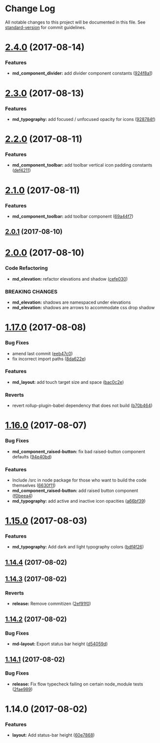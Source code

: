 # Change Log

All notable changes to this project will be documented in this file. See [standard-version](https://github.com/conventional-changelog/standard-version) for commit guidelines.

<a name="2.4.0"></a>
# [2.4.0](https://github.com/psirenny/md-in-js/compare/v2.3.0...v2.4.0) (2017-08-14)


### Features

* **md_component_divider:** add divider component constants ([924f8a1](https://github.com/psirenny/md-in-js/commit/924f8a1))



<a name="2.3.0"></a>
# [2.3.0](https://github.com/psirenny/md-in-js/compare/v2.2.0...v2.3.0) (2017-08-13)


### Features

* **md_typography:** add focused / unfocused opacity for icons ([928784f](https://github.com/psirenny/md-in-js/commit/928784f))



<a name="2.2.0"></a>
# [2.2.0](https://github.com/psirenny/md-in-js/compare/v2.1.0...v2.2.0) (2017-08-11)


### Features

* **md_component_toolbar:** add toolbar vertical icon padding constants ([def4211](https://github.com/psirenny/md-in-js/commit/def4211))



<a name="2.1.0"></a>
# [2.1.0](https://github.com/psirenny/md-in-js/compare/v2.0.1...v2.1.0) (2017-08-11)


### Features

* **md_component_toolbar:** add toolbar component ([69a44f7](https://github.com/psirenny/md-in-js/commit/69a44f7))



<a name="2.0.1"></a>
## [2.0.1](https://github.com/psirenny/md-in-js/compare/v2.0.0...v2.0.1) (2017-08-10)



<a name="2.0.0"></a>
# [2.0.0](https://github.com/psirenny/md-in-js/compare/v1.17.0...v2.0.0) (2017-08-10)


### Code Refactoring

* **md_elevation:** refactor elevations and shadow ([cefe030](https://github.com/psirenny/md-in-js/commit/cefe030))


### BREAKING CHANGES

* **md_elevation:** shadows are namespaced under elevations
* **md_elevation:** shadows are arrows to accommodate css drop shadow



<a name="1.17.0"></a>
# [1.17.0](https://github.com/psirenny/md-in-js/compare/v1.16.0...v1.17.0) (2017-08-08)


### Bug Fixes

* amend last commit ([eeb47c0](https://github.com/psirenny/md-in-js/commit/eeb47c0))
* fix incorrect import paths ([8da622e](https://github.com/psirenny/md-in-js/commit/8da622e))


### Features

* **md_layout:** add touch target size and space ([bac0c2e](https://github.com/psirenny/md-in-js/commit/bac0c2e))


### Reverts

* revert rollup-plugin-babel dependency that does not build ([b70b464](https://github.com/psirenny/md-in-js/commit/b70b464))



<a name="1.16.0"></a>
# [1.16.0](https://github.com/psirenny/md-in-js/compare/v1.15.0...v1.16.0) (2017-08-07)


### Bug Fixes

* **md_component_raised-button:** fix bad raised-button component defaults ([94e40bd](https://github.com/psirenny/md-in-js/commit/94e40bd))


### Features

* Include /src in node package for those who want to build the code themselves ([6630f11](https://github.com/psirenny/md-in-js/commit/6630f11))
* **md_component_raised-button:** add raised button component ([f0beea4](https://github.com/psirenny/md-in-js/commit/f0beea4))
* **md_typography:** add active and inactive icon opacities ([a66bf39](https://github.com/psirenny/md-in-js/commit/a66bf39))



<a name="1.15.0"></a>
# [1.15.0](https://github.com/psirenny/md-in-js/compare/v1.14.4...v1.15.0) (2017-08-03)


### Features

* **md_typography:** Add dark and light typography colors ([bdf4f26](https://github.com/psirenny/md-in-js/commit/bdf4f26))



<a name="1.14.4"></a>
## [1.14.4](https://github.com/psirenny/md-in-js/compare/v1.14.3...v1.14.4) (2017-08-02)



<a name="1.14.3"></a>
## [1.14.3](https://github.com/psirenny/md-in-js/compare/v1.14.2...v1.14.3) (2017-08-02)


### Reverts

* **release:** Remove commitizen ([2ef91f0](https://github.com/psirenny/md-in-js/commit/2ef91f0))



<a name="1.14.2"></a>
## [1.14.2](https://github.com/psirenny/md-in-js/compare/v1.14.1...v1.14.2) (2017-08-02)


### Bug Fixes

* **md-layout:** Export status bar height ([d54059d](https://github.com/psirenny/md-in-js/commit/d54059d))



<a name="1.14.1"></a>
## [1.14.1](https://github.com/psirenny/md-in-js/compare/v1.14.0...v1.14.1) (2017-08-02)


### Bug Fixes

* **release:** Fix flow typecheck failing on certain node_module tests ([2fae989](https://github.com/psirenny/md-in-js/commit/2fae989))



<a name="1.14.0"></a>
# 1.14.0 (2017-08-02)


### Features

* **layout:** Add status-bar height ([60e7868](https://github.com/psirenny/md-in-js/commit/60e7868))
